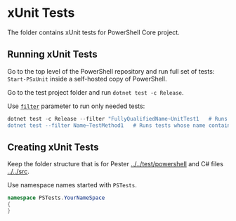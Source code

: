 # xUnit Tests

The folder contains xUnit tests for PowerShell Core project.

## Running xUnit Tests

Go to the top level of the PowerShell repository and run full set of tests:
`Start-PSxUnit` inside a self-hosted copy of PowerShell.

Go to the test project folder and run `dotnet test -c Release`.

Use [`filter`](https://docs.microsoft.com/dotnet/core/testing/selective-unit-tests) parameter to run only needed tests:
```powershell
dotnet test -c Release --filter "FullyQualifiedName~UnitTest1   # Runs tests which have UnitTest1 in FullyQualifiedName
dotnet test --filter Name~TestMethod1   # Runs tests whose name contains TestMethod1
```

## Creating xUnit Tests

Keep the folder structure that is for Pester [../../test/powershell](../../test/powershell) and C# files [../../src](../../src).

Use namespace names started with `PSTests`.
```c#
namespace PSTests.YourNameSpace
{
}
```
